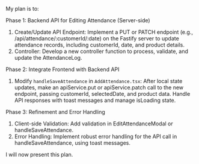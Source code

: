 My plan is to:

  Phase 1: Backend API for Editing Attendance (Server-side)
   1. Create/Update API Endpoint: Implement a PUT or PATCH endpoint (e.g., /api/attendance/:customerId/:date) on the Fastify
      server to update attendance records, including customerId, date, and product details.
   2. Controller: Develop a new controller function to process, validate, and update the AttendanceLog.

  Phase 2: Integrate Frontend with Backend API
   1. Modify `handleSaveAttendance` in `AddAttendance.tsx`: After local state updates, make an apiService.put or
      apiService.patch call to the new endpoint, passing customerId, selectedDate, and product data. Handle API responses with
      toast messages and manage isLoading state.

  Phase 3: Refinement and Error Handling
   1. Client-side Validation: Add validation in EditAttendanceModal or handleSaveAttendance.
   2. Error Handling: Implement robust error handling for the API call in handleSaveAttendance, using toast messages.

  I will now present this plan.